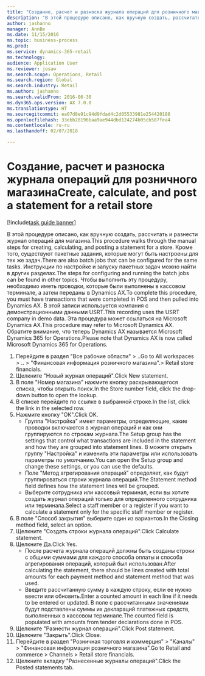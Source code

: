 ```yaml
--- 
title: "Создание, расчет и разноска журнала операций для розничного магазина"
description: "В этой процедуре описано, как вручную создать, рассчитать и разнести журнал операций для магазина."
author: jashanno
manager: AnnBe
ms.date: 11/15/2016
ms.topic: business-process
ms.prod: 
ms.service: dynamics-365-retail
ms.technology: 
audience: Application User
ms.reviewer: josaw
ms.search.scope: Operations, Retail
ms.search.region: Global
ms.search.industry: Retail
ms.author: jashanno
ms.search.validFrom: 2016-06-30
ms.dyn365.ops.version: AX 7.0.0
ms.translationtype: HT
ms.sourcegitcommit: ea07d8e91c94d9fdad4c2d05533981e254420188
ms.openlocfilehash: 33ebb28196baa9ae944dbd124274b05cb587fea4
ms.contentlocale: ru-ru
ms.lasthandoff: 02/07/2018

---
```

# <a name="create-calculate-and-post-a-statement-for-a-retail-store"></a><span data-ttu-id="c94a8-103">Создание, расчет и разноска журнала операций для розничного магазина</span><span class="sxs-lookup"><span data-stu-id="c94a8-103">Create, calculate, and post a statement for a retail store</span></span>

[!include[task guide banner](../includes/task-guide-banner.md)]

<span data-ttu-id="c94a8-104">В этой процедуре описано, как вручную создать, рассчитать и разнести журнал операций для магазина.</span><span class="sxs-lookup"><span data-stu-id="c94a8-104">This procedure walks through the manual steps for creating, calculating, and posting a statement for a store.</span></span> <span data-ttu-id="c94a8-105">Кроме того, существуют пакетные задания, которые могут быть настроены для тех же задач.</span><span class="sxs-lookup"><span data-stu-id="c94a8-105">There are also batch jobs that can be configured for the same tasks.</span></span> <span data-ttu-id="c94a8-106">Инструкции по настройке и запуску пакетных задач можно найти в других разделах.</span><span class="sxs-lookup"><span data-stu-id="c94a8-106">The steps for configuring and running the batch jobs can be found in other topics.</span></span> <span data-ttu-id="c94a8-107">Чтобы выполнить эту процедуру, необходимо иметь проводки, которые были выполнены в кассовом терминале, а затем переданы в Dynamics AX.</span><span class="sxs-lookup"><span data-stu-id="c94a8-107">To complete this procedure, you must have transactions that were completed in POS and then pulled into Dynamics AX.</span></span> <span data-ttu-id="c94a8-108">В этой записи используется компания с демонстрационными данными USRT.</span><span class="sxs-lookup"><span data-stu-id="c94a8-108">This recording uses the USRT company in demo data.</span></span> <span data-ttu-id="c94a8-109">Эта процедура может ссылаться на Microsoft Dynamics AX.</span><span class="sxs-lookup"><span data-stu-id="c94a8-109">This procedure may refer to Microsoft Dynamics AX.</span></span> <span data-ttu-id="c94a8-110">Обратите внимание, что теперь Dynamics AX называется Microsoft Dynamics 365 for Operations.</span><span class="sxs-lookup"><span data-stu-id="c94a8-110">Please note that Dynamics AX is now called Microsoft Dynamics 365 for Operations.</span></span>

1. <span data-ttu-id="c94a8-111">Перейдите в раздел "Все рабочие области" > ..</span><span class="sxs-lookup"><span data-stu-id="c94a8-111">Go to All workspaces > ..</span></span> <span data-ttu-id="c94a8-112">> "Финансовая информация розничного магазина".</span><span class="sxs-lookup"><span data-stu-id="c94a8-112">> Retail store financials.</span></span>
2. <span data-ttu-id="c94a8-113">Щелкните "Новый журнал операций".</span><span class="sxs-lookup"><span data-stu-id="c94a8-113">Click New statement.</span></span>
3. <span data-ttu-id="c94a8-114">В поле "Номер магазина" нажмите кнопку раскрывающегося списка, чтобы открыть поиск.</span><span class="sxs-lookup"><span data-stu-id="c94a8-114">In the Store number field, click the drop-down button to open the lookup.</span></span>
4. <span data-ttu-id="c94a8-115">В списке перейдите по ссылке в выбранной строке.</span><span class="sxs-lookup"><span data-stu-id="c94a8-115">In the list, click the link in the selected row.</span></span>
5. <span data-ttu-id="c94a8-116">Нажмите кнопку "OК".</span><span class="sxs-lookup"><span data-stu-id="c94a8-116">Click OK.</span></span>
    * <span data-ttu-id="c94a8-117">Группа "Настройка" имеет параметры, определяющие, какие проводки включаются в журнал операций и как они группируются по строкам журнала.</span><span class="sxs-lookup"><span data-stu-id="c94a8-117">The Setup group has the settings that control what transactions are included in the statement and how they are grouped into statement lines.</span></span> <span data-ttu-id="c94a8-118">В можете открыть группу "Настройка" и изменить эти параметры или использовать параметры по умолчанию.</span><span class="sxs-lookup"><span data-stu-id="c94a8-118">You can open the Setup group and change these settings, or you can use the defaults.</span></span>  
    * <span data-ttu-id="c94a8-119">Поле "Метод агрегирования операций" определяет, как будут группироваться строки журнала операций.</span><span class="sxs-lookup"><span data-stu-id="c94a8-119">The Statement method field defines how the statement lines will be grouped.</span></span>  
    * <span data-ttu-id="c94a8-120">Выберите сотрудника или кассовый терминал, если вы хотите создать журнал операций только для определенного сотрудника или терминала.</span><span class="sxs-lookup"><span data-stu-id="c94a8-120">Select a staff member or a register if you want to calculate a statement only for the specific staff member or register.</span></span>  
6. <span data-ttu-id="c94a8-121">В поле "Способ закрытия" выберите один из вариантов.</span><span class="sxs-lookup"><span data-stu-id="c94a8-121">In the Closing method field, select an option.</span></span>
7. <span data-ttu-id="c94a8-122">Щелкните "Создать строки журнала операций".</span><span class="sxs-lookup"><span data-stu-id="c94a8-122">Click Calculate statement.</span></span>
8. <span data-ttu-id="c94a8-123">Щелкните Да.</span><span class="sxs-lookup"><span data-stu-id="c94a8-123">Click Yes.</span></span>
    * <span data-ttu-id="c94a8-124">После расчета журнала операций должны быть созданы строки с общими суммами для каждого способа оплаты и способа агрегирования операций, который был использован.</span><span class="sxs-lookup"><span data-stu-id="c94a8-124">After calculating the statement, there should be lines created with total amounts for each payment method and statement method that was used.</span></span>  
    * <span data-ttu-id="c94a8-125">Введите рассчитанную сумму в каждую строку, если ее нужно ввести или обновить.</span><span class="sxs-lookup"><span data-stu-id="c94a8-125">Enter a counted amount in each line if it needs to be entered or updated.</span></span> <span data-ttu-id="c94a8-126">В поле с рассчитанными значениями будут подставлены суммы их деклараций платежных средств, выполненных в кассовом терминале.</span><span class="sxs-lookup"><span data-stu-id="c94a8-126">The counted field is populated with amounts from tender declarations done in POS.</span></span>  
9. <span data-ttu-id="c94a8-127">Щелкните "Разнести журнал операций".</span><span class="sxs-lookup"><span data-stu-id="c94a8-127">Click Post statement.</span></span>
10. <span data-ttu-id="c94a8-128">Щелкните "Закрыть".</span><span class="sxs-lookup"><span data-stu-id="c94a8-128">Click Close.</span></span>
11. <span data-ttu-id="c94a8-129">Перейдите в раздел "Розничная торговля и коммерция" > "Каналы" > "Финансовая информация розничного магазина".</span><span class="sxs-lookup"><span data-stu-id="c94a8-129">Go to Retail and commerce > Channels > Retail store financials.</span></span>
12. <span data-ttu-id="c94a8-130">Щелкните вкладку "Разнесенные журналы операций".</span><span class="sxs-lookup"><span data-stu-id="c94a8-130">Click the Posted statements tab.</span></span>


